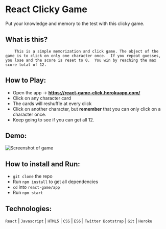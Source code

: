 # React Clicky Game
Put your knowledge and memory to the test with this clicky game.

## What is this?

        This is a simple memorization and click game. The object of the game is to click on only one character once.  If you repeat guesses, you lose and the score is reset to 0.  You win by reaching the max score total of 12.

## How to Play:
- Open the app -> __https://react-game-click.herokuapp.com/__
- Click on any character card
- The cards will reshuffle at every click
- Click on another character, but __remember__ that you can only click on a character once.
- Keep going to see if you can get all 12.

## Demo:

![Screenshot of game](public/assets/images/screenshot.gif)

## How to install and Run:
- `git clone` the repo
- Run `npm install` to get all dependencies
- `cd` into `react-game/app`
- Run `npm start`

## Technologies:
`React` | `Javascript` | `HTML5` | `CSS` | `ES6` | `Twitter Bootstrap` | `Git` | `Heroku`